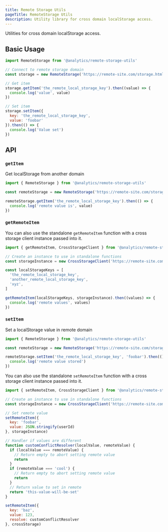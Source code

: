```yaml
---
title: Remote Storage Utils
pageTitle: RemoteStorage Utils
description: Utility library for cross domain localStorage access.
---
```


Utilities for cross domain localStorage access.

## Basic Usage

```js
import RemoteStorage from '@analytics/remote-storage-utils'

// Connect to remote storage domain
const storage = new RemoteStorage('https://remote-site.com/storage.html')

// Get item
storage.getItem('the_remote_local_storage_key').then((value) => {
  console.log('value', value)
})

// Set item
storage.setItem({
  key: 'the_remote_local_storage_key',
  value: 'foobar'
}).then(() => {
  console.log('Value set')
})
```

## API

### `getItem`

Get localStorage from another domain

```js
import { RemoteStorage } from '@analytics/remote-storage-utils'

const remoteStorage = new RemoteStorage('https://remote-site.com/storage.html')

remoteStorage.getItem('the_remote_local_storage_key').then(() => {
  console.log('remote value is', value)
})
```

### `getRemoteItem`

You can also use the standalone `getRemoteItem` function with a cross storage client instance passed into it.

```js
import { getRemoteItem, CrossStorageClient } from '@analytics/remote-storage-utils'

// Create an instance to use in standalone functions
const storageInstance = new CrossStorageClient('https://remote-site.com/storage.html')

const localStorageKeys = [
  'the_remote_local_storage_key',
  'another_remote_local_storage_key',
  'xyz',
]

getRemoteItem(localStorageKeys, storageInstance).then((values) => {
  console.log('remote values', values)
})
```

### `setItem`

Set a localStorage value in remote domain

```js
import { RemoteStorage } from '@analytics/remote-storage-utils'

const remoteStorage = new RemoteStorage('https://remote-site.com/storage.html')

remoteStorage.setItem('the_remote_local_storage_key', 'foobar').then(() => {
  console.log('remote value stored')
})
```

You can also use the standalone `setRemoteItem` function with a cross storage client instance passed into it.

```js
import { setRemoteItem, CrossStorageClient } from '@analytics/remote-storage-utils'

// Create an instance to use in standalone functions
const storageInstance = new CrossStorageClient('https://remote-site.com/storage.html')

// Set remote value
setRemoteItem({
  key: 'foobar',
  value: JSON.stringify(userId)
}, storageInstance)

// Handler if values are different
function customConflictResolver(localValue, remoteValue) {
  if (localValue === remoteValue) {
    // Return empty to abort setting remote value
    return
  }
  if (remoteValue === 'cool') {
    // Return empty to abort setting remote value
    return
  }
  // Return value to set in remote
  return 'this-value-will-be-set'
}

setRemoteItem({
  key: 'baz',
  value: 123,
  resolve: customConflictResolver
}, crossStorage)
```
